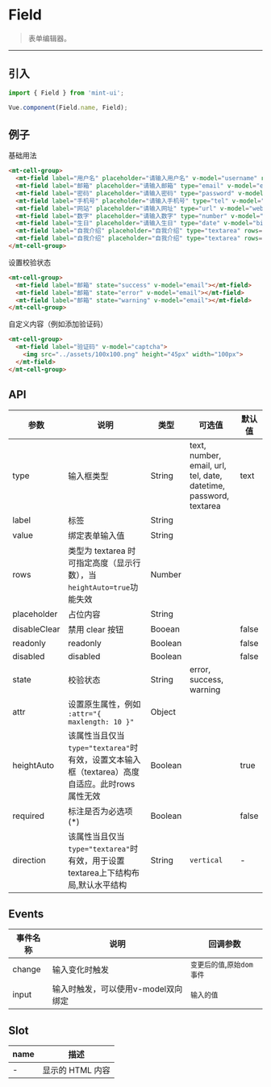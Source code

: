 # Field

> 表单编辑器。

----------

## 引入

```javascript
import { Field } from 'mint-ui';

Vue.component(Field.name, Field);
```

## 例子

基础用法

```html
<mt-cell-group>
  <mt-field label="用户名" placeholder="请输入用户名" v-model="username" required></mt-field>
  <mt-field label="邮箱" placeholder="请输入邮箱" type="email" v-model="email"></mt-field>
  <mt-field label="密码" placeholder="请输入密码" type="password" v-model="password"></mt-field>
  <mt-field label="手机号" placeholder="请输入手机号" type="tel" v-model="phone"></mt-field>
  <mt-field label="网站" placeholder="请输入网址" type="url" v-model="website"></mt-field>
  <mt-field label="数字" placeholder="请输入数字" type="number" v-model="number"></mt-field>
  <mt-field label="生日" placeholder="请输入生日" type="date" v-model="birthday"></mt-field>
  <mt-field label="自我介绍" placeholder="自我介绍" type="textarea" rows="4" v-model="introduction" required :heightAuto="false"></mt-field>
  <mt-field label="自我介绍" placeholder="自我介绍" type="textarea" rows="4" required direction="vertical"></mt-field>
</mt-cell-group>
```


设置校验状态

```html
<mt-cell-group>
  <mt-field label="邮箱" state="success" v-model="email"></mt-field>
  <mt-field label="邮箱" state="error" v-model="email"></mt-field>
  <mt-field label="邮箱" state="warning" v-model="email"></mt-field>
</mt-cell-group>
```


自定义内容（例如添加验证码）

```html
<mt-cell-group>
  <mt-field label="验证码" v-model="captcha">
    <img src="../assets/100x100.png" height="45px" width="100px">
  </mt-field>
</mt-cell-group>
```


## API

| 参数 | 说明 | 类型 | 可选值 | 默认值 |
|------|-------|---------|-------|--------|
| type | 输入框类型 | String | text, number, email, url, tel, date, datetime, password, textarea | text |
| label| 标签 | String | | |
| value| 绑定表单输入值 | String | | |
| rows | 类型为 textarea 时可指定高度（显示行数），当`heightAuto=true`功能失效 | Number | | |
| placeholder | 占位内容 |String | | |
| disableClear | 禁用 clear 按钮 | Booean | | false |
| readonly | readonly |Boolean | | false |
| disabled | disabled |Boolean | | false |
| state | 校验状态 | String | error, success, warning | |
| attr | 设置原生属性，例如 `:attr="{ maxlength: 10 }"` | Object | |
| heightAuto | 该属性当且仅当`type="textarea"`时有效，设置文本输入框（textarea）高度自适应。此时rows属性无效 | Boolean | | true |
| required | 标注是否为必选项(*) | Boolean | | false |
| direction | 该属性当且仅当`type="textarea"`时有效，用于设置textarea上下结构布局,默认水平结构 | String | `vertical` | - |

## Events
| 事件名称 | 说明 | 回调参数 |
|---------- |-------- |---------- |
| change  | 输入变化时触发 |  `变更后的值`,`原始dom事件`  |
| input  | 输入时触发，可以使用v-model双向绑定 |  `输入的值`  |

## Slot
| name | 描述 |
|------|--------|
| - | 显示的 HTML 内容|

<script>
  export default {
    data: function(){
      return {
        username:"",
        email:"",
        password:"",
        phone:"",
        website:"",
        number:"",
        birthday:"",
        introduction:"",
        captcha:""
      }
    },
    methods:{
    }
  };
</script>
